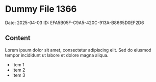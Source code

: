 # Dummy File 1366

Date: 2025-04-03
ID: EFA5B05F-C9A5-420C-913A-B8665D0EF2D6

## Content

Lorem ipsum dolor sit amet, consectetur adipiscing elit.
Sed do eiusmod tempor incididunt ut labore et dolore magna aliqua.

* Item 1
* Item 2
* Item 3

